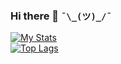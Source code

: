 ### Hi there 👋 ```¯\_(ツ)_/¯```

[![My Stats](https://github-readme-stats.vercel.app/api?username=brokiem&theme=react&show_icons=true&hide_border=true&title_color=0d58da)](#)<br>
[![Top Lags](https://github-readme-stats.vercel.app/api/top-langs/?username=brokiem&layout=compact&theme=react&show_icons=true&hide_border=true&title_color=0d58da)](#)
